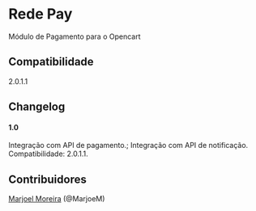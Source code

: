 # Rede Pay
Módulo de Pagamento para o Opencart


## Compatibilidade
2.0.1.1

## Changelog
#### 1.0
Integração com API de pagamento.;
Integração com API de notificação.
Compatibilidade: 2.0.1.1.

## Contribuidores
[Marjoel Moreira](https://www.marjoel.com/) (@MarjoeM)